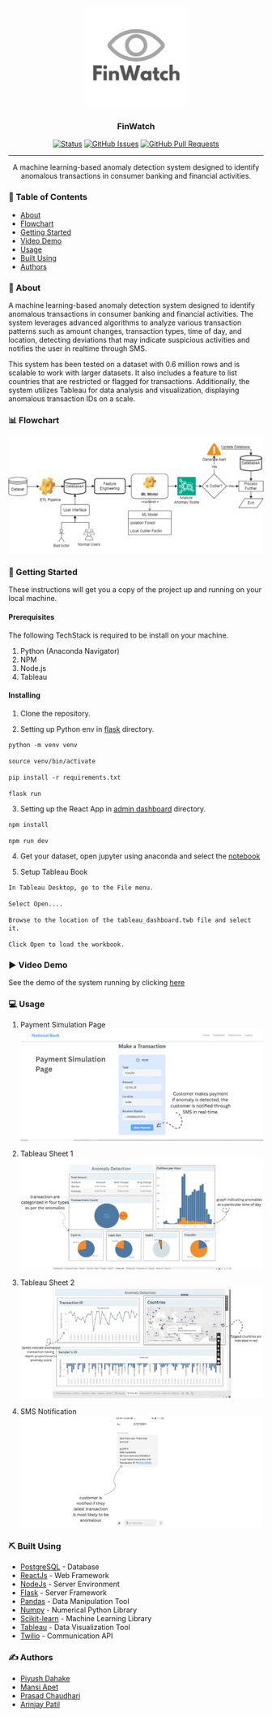 <p align="center">
  <a href="" rel="noopener">
 <img width=200px height=200px src="./images/logo.png" alt="Project logo"></a>
</p>

<h3 align="center">FinWatch</h3>

<div align="center">

  [![Status](https://img.shields.io/badge/status-active-success.svg)]() 
  [![GitHub Issues](https://img.shields.io/github/issues/piyush960/FinWatch.svg)](https://github.com/piyush960/FinWatch/issues)
  [![GitHub Pull Requests](https://img.shields.io/github/issues-pr/piyush960/FinWatch.svg)](https://github.com/piyush960/FinWatch/pulls)

</div>

---

<p align="center"> A machine learning-based anomaly detection system designed to identify anomalous transactions in consumer banking and financial activities.
    <br> 
</p>

### 📝 Table of Contents
- [About](#about)
- [Flowchart](#flowchart)
- [Getting Started](#getting_started)
- [Video Demo](#demo)
- [Usage](#usage)
- [Built Using](#built_using)
- [Authors](#authors)

### 📕 About <a name = "about"></a>
A machine learning-based anomaly detection system designed to identify anomalous transactions in consumer banking and financial activities. The system leverages advanced algorithms to analyze various transaction patterns such as amount changes, transaction types, time of day, and location, detecting deviations that may indicate suspicious activities and notifies the user in realtime through SMS.

This system has been tested on a dataset with 0.6 million rows and is scalable to work with larger datasets. It also includes a feature to list countries that are restricted or flagged for transactions. Additionally, the system utilizes Tableau for data analysis and visualization, displaying anomalous transaction IDs on a scale.

### 📊 Flowchart <a name = "flowchart"></a>
![Flowchart](./images/flowchart.png)


### 🏁 Getting Started <a name = "getting_started"></a>
These instructions will get you a copy of the project up and running on your local machine.

#### Prerequisites
The following TechStack is required to be install on your machine.
1. Python (Anaconda Navigator)
2. NPM
3. Node.js
4. Tableau

#### Installing
1. Clone the repository.

2. Setting up Python env in [flask](./flask/) directory.
``` shell
python -m venv venv

source venv/bin/activate

pip install -r requirements.txt

flask run
```

3. Setting up the React App in [admin dashboard](./admin%20dashboard/) directory.
``` shell
npm install 

npm run dev
```

4. Get your dataset, open jupyter using anaconda and select the [notebook](./notebook/)

5. Setup Tableau Book
``` shell
In Tableau Desktop, go to the File menu.

Select Open....

Browse to the location of the tableau_dashboard.twb file and select it.

Click Open to load the workbook.
```

### ▶️ Video Demo <a name = "demo"></a>
See the demo of the system running by clicking [here](https://drive.google.com/file/d/1b4Ho3t4lNqPouC1mzqGA30q8dm_oIiN8/view?usp=sharing)

### 💻 Usage <a name="usage"></a>
1. Payment Simulation Page
![payment](./images/payment_page.png)

2. Tableau Sheet 1
![tableau](./images/tableau_sheet_1.png)

3. Tableau Sheet 2
![tableau](./images/tableau_sheet_2.png)

4. SMS Notification
![sms](./images/sms_screenshot.png)


### ⛏️ Built Using <a name = "built_using"></a>
- [PostgreSQL](https://www.postgresql.org/) - Database
- [ReactJs](https://vuejs.org/) - Web Framework
- [NodeJs](https://nodejs.org/en/) - Server Environment
- [Flask](https://expressjs.com/) - Server Framework
- [Pandas](https://pandas.pydata.org/) - Data Manipulation Tool
- [Numpy](https://numpy.org/) - Numerical Python Library
- [Scikit-learn](https://scikit-learn.org/) - Machine Learning Library
- [Tableau](https://www.tableau.com/) - Data Visualization Tool
- [Twilio](https://www.twilio.com/en-us) - Communication API


### ✍️ Authors <a name = "authors"></a>
- [Piyush Dahake](https://github.com/piyush960)
- [Mansi Apet](https://github.com/mansi-ui)
- [Prasad Chaudhari](https://github.com/prasadac07)
- [Arinjay Patil](https://github.com/arinjay-04)
